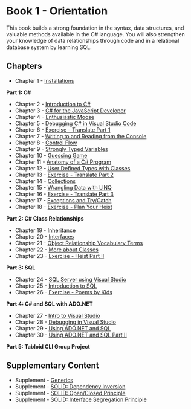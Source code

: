 # Book 1 - Orientation

This book builds a strong foundation in the syntax, data structures, and valuable methods available in the C# language. You will also strengthen your knowledge of data relationships through code and in a relational database system by learning SQL.

## Chapters

* Chapter 1 - [Installations](./chapters/INSTALLATIONS.md)

**Part 1: C#**

* Chapter 2 - [Introduction to C#](./chapters/CSHARP_INTRO.md)
* Chapter 3 - [C# for the JavaScript Developer](./chapters/CSHARP_JAVASCRIPT_COMPARISON.md)
* Chapter 4 - [Enthusiastic Moose](./chapters/ENTHUSIASTIC_MOOSE.md)
* Chapter 5 - [Debugging C# in Visual Studio Code](./chapters/DEBUGGING_VSCODE.md)
* Chapter 6 - [Exercise - Translate Part 1](./chapters/TRANSLATE_CSHARP_JAVASCRIPT.md)
* Chapter 7 - [Writing to and Reading from the Console](./chapters/CONSOLE.md)
* Chapter 8 - [Control Flow](./chapters/CONTROL_FLOW.md)
* Chapter 9 - [Strongly Typed Variables](./chapters/STRONGLY_TYPED_VARIABLES.md)
* Chapter 10 - [Guessing Game](./chapters/GUESSING_GAME_EXERCISE.md)
* Chapter 11 - [Anatomy of a C# Program](./chapters/ANATOMY_OF_CSHARP_APP.md)
* Chapter 12 - [User Defined Types with Classes](./chapters/CLASS_BASICS.md)
* Chapter 13 - [Exercise - Translate Part 2](./chapters/TRANSLATE_CSHARP_JAVASCRIPT.md)
* Chapter 14 - [Collections](./chapters/COLLECTIONS.md)
* Chapter 15 - [Wrangling Data with LINQ](./chapters/LINQ_INTRO.md)
* Chapter 16 - [Exercise - Translate Part 3](./chapters/TRANSLATE_CSHARP_JAVASCRIPT.md)
* Chapter 17 - [Exceptions and Try/Catch](./chapters/TRY_CATCH_INTRO.md)
* Chapter 18 - [Exercise - Plan Your Heist](./chapters/PLAN_YOUR_HEIST.md)

**Part 2: C# Class Relationships**

* Chapter 19 - [Inheritance](./chapters/INHERITANCE_INTRO.md)
* Chapter 20 - [Interfaces](./chapters/INTERFACES_INTRO.md)
* Chapter 21 - [Object Relationship Vocabulary Terms](./chapters/RELATIONSHIPS.md)
* Chapter 22 - [More about Classes](./chapters/CLASS_ADVANCED.md)
* Chapter 23 - [Exercise - Heist Part II](./chapters/CLASSIC_HEIST.md)

**Part 3: SQL**

* Chapter 24 - [SQL Server using Visual Studio](./chapters/SQL_SERVER_AND_VISUAL_STUDIO.md)
* Chapter 25 - [Introduction to SQL](./chapters/SQL_INTRO.md)
* Chapter 26 - [Exercise - Poems by Kids](./chapters/SQL_EXERCISE_POKI.md)

**Part 4: C# and SQL with ADO<span>.NET</span>**

* Chapter 27 - [Intro to Visual Studio](./chapters/VISUAL_STUDIO.md)
* Chapter 28 - [Debugging in Visual Studio](./chapters/DEBUGGING_VS.md)
* Chapter 29 - [Using ADO.NET and SQL](./chapters/ADONET_INTRO.md)
* Chapter 30 - [Using ADO.NET and SQL Part II](./chapters/ADONET_CONTINUED.md)

**Part 5: Tabloid CLI Group Project**

## Supplementary Content

* Supplement - [Generics](./chapters/GENERICS_INTRO.md)
* Supplement - [SOLID: Dependency Inversion](./chapters/DEPENDENCY_INVERSION.md)
* Supplement - [SOLID: Open/Closed Principle](./chapters/OPEN_CLOSED_PRINCIPLE.md)
* Supplement - [SOLID: Interface Segregation Principle](./chapters/INTERFACE_SEGREGATION_PRINCIPLE.md)
